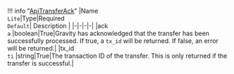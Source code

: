 !!! info "[ApiTransferAck](/../../schemas/api_transfer_ack)"
    |Name<br>`Lite`|Type|Required<br>`Default`| Description |
    |-|-|-|-|
    |ack<br>`a` |boolean|True|Gravity has acknowledged that the transfer has been successfully processed. If true, a `tx_id` will be returned. If false, an error will be returned.|
    |tx_id<br>`ti` |string|True|The transaction ID of the transfer. This is only returned if the transfer is successful.|
